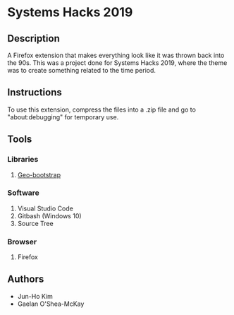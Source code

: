 # Systems Hacks 2019

## Description
A Firefox extension that makes everything look like it was thrown back into the 90s. This was a project done for Systems Hacks 2019, where the theme was to create something related to the time period.

## Instructions
To use this extension, compress the files into a .zip file and go to "about:debugging" for temporary use. 

## Tools
### Libraries
1. [Geo-bootstrap](https://github.com/divshot/geo-bootstrap)

### Software
1. Visual Studio Code
2. Gitbash (Windows 10)
3. Source Tree

### Browser
1. Firefox

## Authors
- Jun-Ho Kim
- Gaelan O'Shea-McKay

